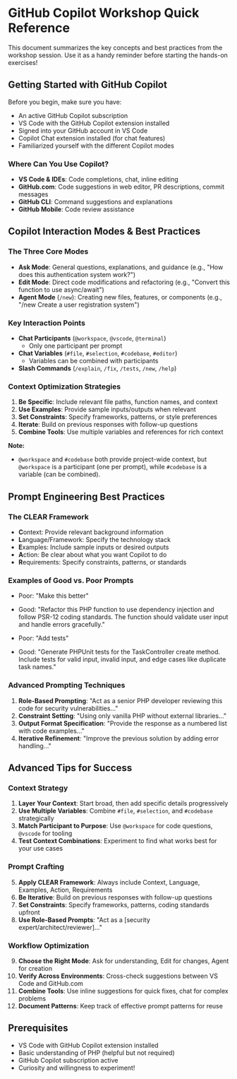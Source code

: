 # GitHub Copilot Workshop Quick Reference

This document summarizes the key concepts and best practices from the workshop session. Use it as a handy reminder before starting the hands-on exercises!

## Getting Started with GitHub Copilot

Before you begin, make sure you have:
- An active GitHub Copilot subscription
- VS Code with the GitHub Copilot extension installed
- Signed into your GitHub account in VS Code
- Copilot Chat extension installed (for chat features)
- Familiarized yourself with the different Copilot modes

### Where Can You Use Copilot?
- **VS Code & IDEs**: Code completions, chat, inline editing
- **GitHub.com**: Code suggestions in web editor, PR descriptions, commit messages
- **GitHub CLI**: Command suggestions and explanations
- **GitHub Mobile**: Code review assistance

## Copilot Interaction Modes & Best Practices

### The Three Core Modes
- **Ask Mode**: General questions, explanations, and guidance (e.g., "How does this authentication system work?")
- **Edit Mode**: Direct code modifications and refactoring (e.g., "Convert this function to use async/await")
- **Agent Mode** (`/new`): Creating new files, features, or components (e.g., "/new Create a user registration system")

### Key Interaction Points
- **Chat Participants** (`@workspace`, `@vscode`, `@terminal`)
  - Only one participant per prompt
- **Chat Variables** (`#file`, `#selection`, `#codebase`, `#editor`)
  - Variables can be combined with participants
- **Slash Commands** (`/explain`, `/fix`, `/tests`, `/new`, `/help`)

### Context Optimization Strategies
1. **Be Specific**: Include relevant file paths, function names, and context
2. **Use Examples**: Provide sample inputs/outputs when relevant
3. **Set Constraints**: Specify frameworks, patterns, or style preferences
4. **Iterate**: Build on previous responses with follow-up questions
5. **Combine Tools**: Use multiple variables and references for rich context

**Note:**
- `@workspace` and `#codebase` both provide project-wide context, but `@workspace` is a participant (one per prompt), while `#codebase` is a variable (can be combined).

## Prompt Engineering Best Practices

### The CLEAR Framework
- **C**ontext: Provide relevant background information
- **L**anguage/Framework: Specify the technology stack
- **E**xamples: Include sample inputs or desired outputs
- **A**ction: Be clear about what you want Copilot to do
- **R**equirements: Specify constraints, patterns, or standards

### Examples of Good vs. Poor Prompts
- Poor: "Make this better"
- Good: "Refactor this PHP function to use dependency injection and follow PSR-12 coding standards. The function should validate user input and handle errors gracefully."

- Poor: "Add tests"
- Good: "Generate PHPUnit tests for the TaskController create method. Include tests for valid input, invalid input, and edge cases like duplicate task names."

### Advanced Prompting Techniques
1. **Role-Based Prompting**: "Act as a senior PHP developer reviewing this code for security vulnerabilities..."
2. **Constraint Setting**: "Using only vanilla PHP without external libraries..."
3. **Output Format Specification**: "Provide the response as a numbered list with code examples..."
4. **Iterative Refinement**: "Improve the previous solution by adding error handling..."

## Advanced Tips for Success

### Context Strategy
1. **Layer Your Context**: Start broad, then add specific details progressively
2. **Use Multiple Variables**: Combine `#file`, `#selection`, and `#codebase` strategically  
3. **Match Participant to Purpose**: Use `@workspace` for code questions, `@vscode` for tooling
4. **Test Context Combinations**: Experiment to find what works best for your use cases

### Prompt Crafting
5. **Apply CLEAR Framework**: Always include Context, Language, Examples, Action, Requirements
6. **Be Iterative**: Build on previous responses with follow-up questions
7. **Set Constraints**: Specify frameworks, patterns, coding standards upfront
8. **Use Role-Based Prompts**: "Act as a [security expert/architect/reviewer]..."

### Workflow Optimization  
9. **Choose the Right Mode**: Ask for understanding, Edit for changes, Agent for creation
10. **Verify Across Environments**: Cross-check suggestions between VS Code and GitHub.com
11. **Combine Tools**: Use inline suggestions for quick fixes, chat for complex problems
12. **Document Patterns**: Keep track of effective prompt patterns for reuse

## Prerequisites
- VS Code with GitHub Copilot extension installed
- Basic understanding of PHP (helpful but not required)
- GitHub Copilot subscription active
- Curiosity and willingness to experiment!
